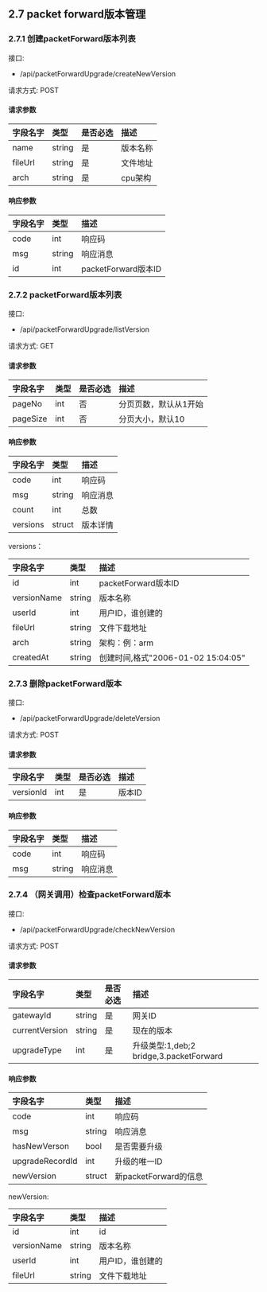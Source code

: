 
## 2.7 packet forward版本管理

### 2.7.1  创建packetForward版本列表
接口:
- /api/packetForwardUpgrade/createNewVersion


请求方式: POST
#### 请求参数


| 字段名字   | 类型 	 |是否必选 	 | 描述    |
| :-------- | :----- |:----- | :-------|
|name	    |  string|是 |版本名称  |
|fileUrl	| string |是 |文件地址  |
|arch| string |是|cpu架构|

#### 响应参数
| 字段名字 | 类型       | 描述                       |
| :------- | :--------- | :------------------------- |
| code     | int        | 响应码                     |
| msg      | string     | 响应消息                   |
| id         |int|packetForward版本ID|


### 2.7.2 packetForward版本列表
接口:
- /api/packetForwardUpgrade/listVersion

请求方式: GET
#### 请求参数


| 字段名字   | 类型 	 |是否必选 	 | 描述    |
| :-------- | :----- |:----- | :-------|
|pageNo	| int |否 |分页页数，默认从1开始  |
|pageSize	| int |否 |分页大小，默认10  |

#### 响应参数
| 字段名字 | 类型       | 描述                       |
| :------- | :--------- | :------------------------- |
| code     | int        | 响应码                     |
| msg      | string     | 响应消息                   |
|count    |int|总数|
|versions  |struct|版本详情|

versions：

| 字段名字 | 类型       | 描述                       |
| :------- | :--------- | :------------------------- |
| id     | int        | packetForward版本ID                     |
| versionName      | string     | 版本名称                   |
|userId         |int|用户ID，谁创建的|
|fileUrl         |string|文件下载地址|
|arch| string|架构：例：arm |
|createdAt|string|创建时间,格式"2006-01-02 15:04:05"|


### 2.7.3  删除packetForward版本
接口:
- /api/packetForwardUpgrade/deleteVersion


请求方式: POST
#### 请求参数


| 字段名字   | 类型 	 |是否必选 	 | 描述    |
| :-------- | :----- |:----- | :-------|
|versionId	    |  int|是 |版本ID |

#### 响应参数
| 字段名字 | 类型       | 描述                       |
| :------- | :--------- | :------------------------- |
| code     | int        | 响应码                     |
| msg      | string     | 响应消息                   |



### 2.7.4  （网关调用）检查packetForward版本
接口:
- /api/packetForwardUpgrade/checkNewVersion


请求方式: POST
#### 请求参数


| 字段名字   | 类型 	 |是否必选 	 | 描述    |
| :-------- | :----- |:----- | :-------|
|gatewayId	    |  string|是 |网关ID |
|currentVersion	    |  string|是 |现在的版本 |
|upgradeType	    |  int|是 |升级类型:1,deb;2 bridge,3.packetForward |

#### 响应参数
| 字段名字 | 类型       | 描述                       |
| :------- | :--------- | :------------------------- |
| code     | int        | 响应码                     |
| msg      | string     | 响应消息                   |
|hasNewVerson|bool|是否需要升级|
|upgradeRecordId|int|升级的唯一ID|
| newVersion      | struct     | 新packetForward的信息                   |

newVersion:

| 字段名字 | 类型       | 描述                       |
| :------- | :--------- | :------------------------- |
|id      | int     | id                   |
|versionName      | string     | 版本名称                   |
|userId      | int     | 用户ID，谁创建的                   |
|fileUrl      | string     | 文件下载地址                  |
